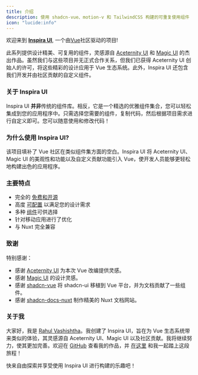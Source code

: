 ```yaml
---
title: 介绍
description: 使用 shadcn-vue、motion-v 和 TailwindCSS 构建的可重复使用组件
icon: "lucide:info"
---
```


欢迎来到 [**Inspira UI**](https://inspira-ui.com), 一个由[Vue](https://vuejs.org)社区驱动的项目!

此系列提供设计精美、可复用的组件，灵感源自 [Aceternity UI](https://ui.aceternity.com) 和 [Magic UI](https://magicui.design) 的杰出作品。虽然我们与这些项目并无正式合作关系，但我们已获得 Aceternity UI 创始人的许可，将这些精彩的设计应用于 Vue 生态系统。此外，Inspira UI 还包含我们开发并由社区贡献的自定义组件。

### 关于 Inspira UI

Inspira UI **并非**传统的组件库。相反，它是一个精选的优雅组件集合，您可以轻松集成到您的应用程序中。只需选择您需要的组件，复制代码，然后根据项目需求进行自定义即可。您可以随意使用和修改代码！

### 为什么使用 Inspira UI?

该项目填补了 Vue 社区在类似组件集方面的空白。Inspira UI 将 Aceternity UI、Magic UI 的美观性和功能以及自定义贡献功能引入 Vue，使开发人员能够更轻松地构建出色的应用程序。

### 主要特点

- 完全的 [免费和开源](https://github.com/unovue/inspira-ui)
- 高度 [可配置](/components) 以满足您的设计需求
- 多种 [组件](/components)可供选择
- 针对移动应用进行了优化
- 与 Nuxt 完全兼容

### 致谢

特别感谢：

- 感谢 [Aceternity UI](https://ui.aceternity.com) 为本次 Vue 改编提供灵感。
- 感谢 [Magic UI](https://magicui.design) 的设计灵感。
- 感谢 [shadcn-vue](https://www.shadcn-vue.com/) 将 shadcn-ui 移植到 Vue 平台，并为文档贡献了一些组件。
- 感谢 [shadcn-docs-nuxt](https://github.com/ZTL-UwU/shadcn-docs-nuxt) 制作精美的 Nuxt 文档网站。

### 关于我

大家好，我是 [Rahul Vashishtha](https://rahulv.dev)。我创建了 Inspira UI，旨在为 Vue 生态系统带来类似的体验，其灵感源自 Aceternity UI、Magic UI 以及社区贡献。我将继续努力，使其更加完善。欢迎在 [GitHub](https://github.com/rahul-vashishtha) 查看我的作品，并 [在这里](https://github.com/unovue/inspira-ui) 和我一起踏上这段旅程！

快来自由探索并享受使用 Inspira UI 进行构建的乐趣吧！
